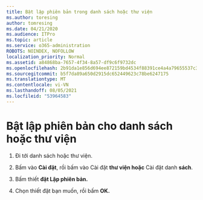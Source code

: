 ```yaml
---
title: Bật lập phiên bản trong danh sách hoặc thư viện
ms.author: toresing
author: tomresing
ms.date: 04/21/2020
ms.audience: ITPro
ms.topic: article
ms.service: o365-administration
ROBOTS: NOINDEX, NOFOLLOW
localization_priority: Normal
ms.assetid: a84868ba-7657-4f34-8a57-df9c6f9732dc
ms.openlocfilehash: 2b91da1e856d694ee872159bd4534f88391ce4a4a79655537c3c69b1910d9b37
ms.sourcegitcommit: b5f7da89a650d2915dc652449623c78be6247175
ms.translationtype: MT
ms.contentlocale: vi-VN
ms.lasthandoff: 08/05/2021
ms.locfileid: "53964583"
---
```

# <a name="enable-versioning-for-a-list-or-library"></a>Bật lập phiên bản cho danh sách hoặc thư viện

1. Đi tới danh sách hoặc thư viện.
    
2. Bấm vào **Cài đặt**, rồi bấm vào Cài đặt **thư viện hoặc** Cài đặt danh **sách**.
    
3. Bấm thiết **đặt Lập phiên bản.**
    
4. Chọn thiết đặt bạn muốn, rồi bấm **OK.**
    

